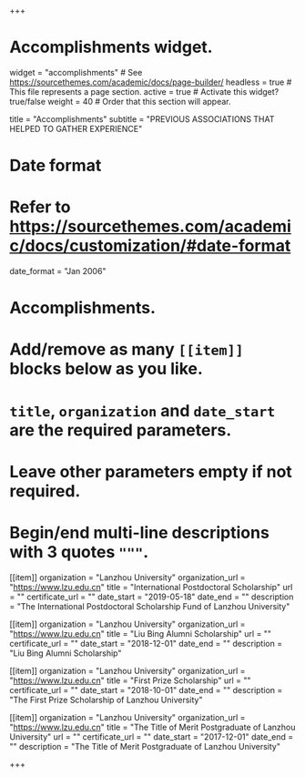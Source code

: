 +++
# Accomplishments widget.
widget = "accomplishments"  # See https://sourcethemes.com/academic/docs/page-builder/
headless = true  # This file represents a page section.
active = true  # Activate this widget? true/false
weight = 40  # Order that this section will appear.

title = "Accomplishments"
subtitle = "PREVIOUS ASSOCIATIONS THAT HELPED TO GATHER EXPERIENCE"

# Date format
#   Refer to https://sourcethemes.com/academic/docs/customization/#date-format
date_format = "Jan 2006"

# Accomplishments.
#   Add/remove as many `[[item]]` blocks below as you like.
#   `title`, `organization` and `date_start` are the required parameters.
#   Leave other parameters empty if not required.
#   Begin/end multi-line descriptions with 3 quotes `"""`.

[[item]]
  organization = "Lanzhou University"
  organization_url = "https://www.lzu.edu.cn"
  title = "International Postdoctoral Scholarship"
  url = ""
  certificate_url = ""
  date_start = "2019-05-18"
  date_end = ""
  description = "The International Postdoctoral Scholarship Fund of Lanzhou University"

[[item]]
  organization = "Lanzhou University"
  organization_url = "https://www.lzu.edu.cn"
  title = "Liu Bing Alumni Scholarship"
  url = ""
  certificate_url = ""
  date_start = "2018-12-01"
  date_end = ""
  description = "Liu Bing Alumni Scholarship"

[[item]]
  organization = "Lanzhou University"
  organization_url = "https://www.lzu.edu.cn"
  title = "First Prize Scholarship"
  url = ""
  certificate_url = ""
  date_start = "2018-10-01"
  date_end = ""
  description = "The First Prize Scholarship of Lanzhou University"
  
[[item]]
  organization = "Lanzhou University"
  organization_url = "https://www.lzu.edu.cn"
  title = "The Title of Merit Postgraduate of Lanzhou University"
  url = ""
  certificate_url = ""
  date_start = "2017-12-01"
  date_end = ""
  description = "The Title of Merit Postgraduate of Lanzhou University"

+++
